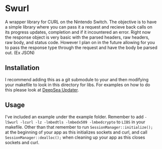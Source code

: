# Swurl

A wrapper library for CURL on the Nintendo Switch. The objective is to have a simple library where you can pass it a request and recieve back calls on its progress updates, completion and if it incountered an error. Right now the response object is very basic with the parsed headers, raw headers, raw body, and status code. However I plan on in the future allowing for you to pass the response type through the request and have the body be parsed out. (Ex JSON)

## Installation

I recommend adding this as a git submodule to your and then modifying your makefile to look in this directory for libs. For examples on how to do this please look at [DeepSea Updater](https://github.com/Team-Neptune/DeepSea-Updater).

## Usage

I've included an example under the example folder. Remember to add `-lSwurl -lcurl -lz -lmbedtls -lmbedx509 -lmbedcrypto` to `LIBS` in your makefile. Other than that remember to run `SessionManager::initialize();` at the beginning of your app as this initializes sockets and curl, and call `SessionManager::dealloc();` when cleaning up your app as this closes sockets and curl.
